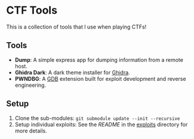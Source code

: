 # CTF Tools

This is a collection of tools that I use when playing CTFs!

## Tools

 - **Dump**: A simple express app for dumping information from a remote host.
 - **Ghidra Dark**: A dark theme installer for [Ghidra](https://ghidra-sre.org/).
 - **PWNDBG**: A [GDB](https://www.gnu.org/software/gdb/) extension built for exploit development and reverse engineering.

## Setup

1. Clone the sub-modules:
	`git submodule update --init --recursive`
2. Setup individual exploits:
  See the _README_ in the [exploits](https://github.com/macuyler/ctf-tools/tree/main/exploits) directory for more details.
